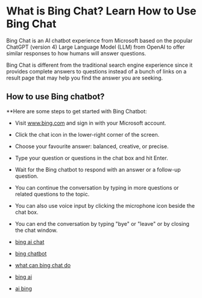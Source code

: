 # What is Bing Chat? Learn How to Use Bing Chat

Bing Chat is an AI chatbot experience from Microsoft based on the popular ChatGPT (version 4) Large Language Model (LLM) from OpenAI to offer similar responses to how humans will answer questions.

Bing Chat is different from the traditional search engine experience since it provides complete answers to questions instead of a bunch of links on a result page that may help you find the answer you are seeking. 

## How to use Bing chatbot?


**Here are some steps to get started with Bing Chatbot:

* Visit www.bing.com and sign in with your Microsoft account.

* Click the chat icon in the lower-right corner of the screen.

* Choose your favourite answer: balanced, creative, or precise.

* Type your question or questions in the chat box and hit Enter.

* Wait for the Bing chatbot to respond with an answer or a follow-up question.

* You can continue the conversation by typing in more questions or related questions to the topic.

* You can also use voice input by clicking the microphone icon beside the chat box.

* You can end the conversation by typing "bye" or "leave" or by closing the chat window.



* [bing ai chat](https://sites.google.com/view/bing-chat-ai/)
* [bing chatbot](https://sites.google.com/view/bing-chatbot/)
* [what can bing chat do](https://sites.google.com/view/what-can-bing-chat-do/)
* [bing ai](https://sites.google.com/view/aibing/)
* [ai bing](https://sites.google.com/view/ai-bing/)
